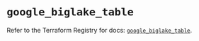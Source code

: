 # `google_biglake_table`

Refer to the Terraform Registry for docs: [`google_biglake_table`](https://registry.terraform.io/providers/hashicorp/google/4.85.0/docs/resources/biglake_table).

